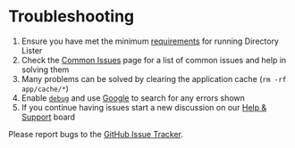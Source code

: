 # Troubleshooting

1. Ensure you have met the minimum [requirements](../installation.md#requirements) for running Directory Lister
2. Check the [Common Issues](common-issues.md) page for a list of common issues and help in solving them
3. Many problems can be solved by clearing the application cache (`rm -rf app/cache/*`)
4. Enable [`debug`](../configuration/configuration-reference.md#debug) and use [Google](https://www.google.com) to search for any errors shown
5. If you continue having issues start a new discussion on our [Help & Support](https://github.com/DirectoryLister/DirectoryLister/discussions/categories/help-support) board

Please report bugs to the [GitHub Issue Tracker](https://github.com/DirectoryLister/DirectoryLister/issues).
